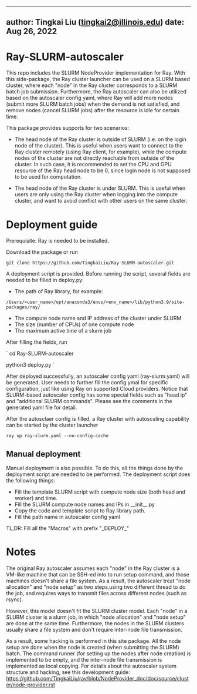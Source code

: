 
---
author: Tingkai Liu (tingkai2@illinois.edu)
date: Aug 26, 2022
---

# Ray-SLURM-autoscaler

This repo includes the SLURM NodeProvider implementation for Ray. With this side-package, the Ray cluster launcher can be used on a SLURM based cluster, where each "node" in the Ray cluster corresponds to a SLURM batch job submission. Furthermore, the Ray autoscaler can also be utilized based on the autoscaler config yaml, where Ray will add more nodes (submit more SLURM batch jobs) when the demand is not satisfied, and remove nodes (cancel SLURM jobs) after the resource is idle for certain time. 

This package provides supports for two scenarios:

- The head node of the Ray cluster is outside of SLURM (i.e. on the login node of the cluster). This is useful when users want to connect to the Ray cluster remotely (using Ray client, for example), while the compute nodes of the cluster are not directly reachable from outside of the cluster. In such case, it is recommended to set the CPU and GPU resource of the Ray head node to be 0, since login node is not supposed to be used for computation. 

- The head node of the Ray cluster is under SLURM. This is useful when users are only using the Ray cluster when logging into the compute cluster, and want to avoid conflict with other users on the same cluster.  


# Deployment guide

Prerequisite: Ray is needed to be installed. 

Download the package or run 

`
git clone https://github.com/TingkaiLiu/Ray-SLURM-autoscaler.git
`

A deployment script is provided. Before running the script, several fields are needed to be filled in deploy.py:

- The path of Ray library, for example:

`
/Users/<user_name>/opt/anaconda3/envs/<env_name>/lib/python3.9/site-packages/ray/
`

- The compute node name and IP address of the cluster under SLURM
- The size (number of CPUs) of one compute node
- The maximum active time of a slurm job

After filling the fields, run 

`
cd Ray-SLURM-autoscaler

python3 deploy.py
`

After deployed successfully, an autoscaler config yaml (ray-slurm.yaml) will be generated. User needs to further fill the config ymal for specific configuration, just like using Ray on supported Cloud providers. Notice that SLURM-based autoscaler config has some special fields such as "head ip" and "additional SLURM commands". Please see the comments in the generated yaml file for detail. 

After the autosclaer config is filled, a Ray cluster with autoscaling capability can be started by the cluster launcher 

`
ray up ray-slurm.yaml --no-config-cache
`

## Manual deployment

Manual deployment is also possible. To do this, all the things done by the deployment script are needed to be performed. The deployment script does the following things:

- Fill the template SLURM script with compute node size (both head and worker) and time. 
- Fill the SLURM compute node names and IPs in \_\_init\_\_.py
- Copy the code and template script to Ray library path. 
- Fill the path name in autoscaler config yaml

TL;DR: Fill all the "Macros" with prefix "\_DEPLOY\_"

# Notes
The original Ray autoscaler assumes each "node" in the Ray cluster is a VM-like machine that can be SSH-ed into to run setup command, and those machines doesn't share a file system. As a result, the autoscaler treat "node allocation" and "node setup" as two steps,using two different thread to do the job, and requires ways to transmit files across different nodes (such as rsync). 

However, this model doesn't fit the SLURM cluster model. Each "node" in a SLURM cluster is a slurm job, in which "node allocation" and "node setup" are done at the same time. Furthermore, the nodes in the SLURM clusters usually share a file system and don't require inter-node file transmission. 

As a result, some hacking is performed in this site package. All the node setup are done when the node is created (when submitting the SLURM) batch. The command runner (for setting up the nodes after node creation) is implemented to be empty, and the inter-node file transmission is implemented as local copying. For details about the autoscaler system structure and hacking, see this development guide: https://github.com/TingkaiLiu/ray/blob/NodeProvider_doc/doc/source/cluster/node-provider.rst
